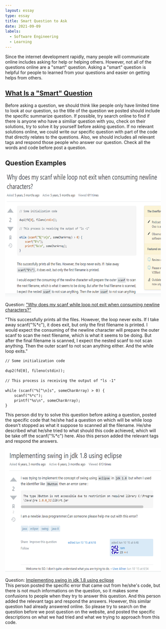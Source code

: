 ```yaml
---
layout: essay
type: essay
title: Smart Question to Ask
date: 2021-09-09
labels:
  - Software Engineering
  - Learning
---
```


Since the internet development rapidly, many people will communicate online includes asking for help or helping others. However, not all of the questions online are a "smart" question. Asking a "smart" question is helpful for people to learned from your questions and easier on getting helps from others.
## [What Is a "Smart" Question](https://stackoverflow.com/help/how-to-ask)
Before asking a question, we should think like people only have limited time to look at our question, so the title of the question we posted should include the specific summarize question. If possible, try search online to find if there is anyone who have a similiar question with you, check on their solutions, try to solve it by yourself before asking question. If no relevant solutions online, we could write our specific question with part of the code that directly relates to the questions. Also, we should includes all relevant tags and respond those people who answer our question. Check all the words and code before post a question. 

## Question Examples
<img src="/images/f21e67eddc238fd293282f4f458398f.png" data-canonical-src="/images/f21e67eddc238fd293282f4f458398f.png"  height="400" /> <br/>

  Question: ["Why does my scanf while loop not exit when consuming newline characters?"](https://stackoverflow.com/questions/36105160/why-does-my-scanf-while-loop-not-exit-when-consuming-newline-characters) <br/>

"This successfully prints all the files. However, the loop never exits. If I take away scanf("%*c"), it does exit, but only the first filename is printed. I would expect the consuming of the newline character will prepare the outer scanf to scan the next filename, which is what it seems to be doing. But after the final filename is scanned, I expect the nested scanf to not scan anything. Then the outer scanf to not scan anything either. And the while loop exits." <br/>
```
// Some initialization code

dup2(fd[0], fileno(stdin));

// This process is receiving the output of "ls -1"

while (scanf("%[^\n]s", someCharArray) > 0) {
    scanf("%*c");
    printf("%s\n", someCharArray);
}
```

This person did try to solve this question before asking a question, posted the specific code that he/she had a question on which will be while loop doesn't stopped as what it suppose to scanned all the filename. He/she described what he/she tried to what should this code achieved, which will be take off the scanf("%*c") here. Also this person added the relevant tags and respond the answers. <br/>

<img src="/images/de623701af7d77085fdae2cb1798fa4.png" data-canonical-src="/images/de623701af7d77085fdae2cb1798fa4.png"  height="400" /> <br/>

  Question: [Implementing swing in jdk 1.8 using eclipse](https://stackoverflow.com/questions/30748998/implementing-swing-in-jdk-1-8-using-eclipse) <br/>
This person posted the specific error that came out from he/she's code, but there is not much informations on the question, so it makes some confusions to people when they try to answer this question. And this person added the relevant tags and respond the answers. However, this similar question had already answered online. So please try to search on the question before we post question on the website, and posted the specific descriptions on what we had tried and what we trying to approach from this code. 
